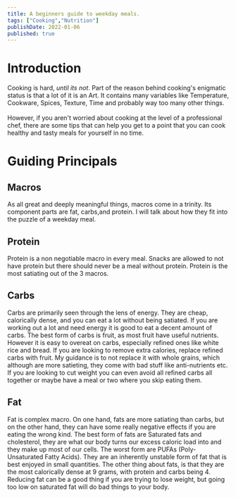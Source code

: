 ```yaml
---
title: A beginners guide to weekday meals.
tags: ["Cooking","Nutrition"]
publishDate: 2022-01-06
published: true 
---
```


# Introduction
Cooking is hard, *until its not*. Part of the reason behind cooking's enigmatic status is that a lot of it is an Art. It contains many variables like Temperature, Cookware, Spices, Texture, Time and probably way too many other things.  
<br>
However, if you aren't worried about cooking at the level of a professional chef, there are some tips that can help you get to a point that you can cook healthy and tasty meals for yourself in no time. 

# Guiding Principals

## Macros
As all great and deeply meaningful things, macros come in a trinity. Its component parts are fat, carbs,and protein. I will talk about how they fit into the puzzle of a weekday meal.

## Protein
Protein is a non negotiable macro in every meal. Snacks are allowed to not have protein but there should never be a meal without protein. Protein is the most satiating out of the 3 macros. 
## Carbs
Carbs are primarily seen through the lens of energy. They are cheap, calorically dense, and you can eat a lot without being satiated. If you are working out a lot and need energy it is good to eat a decent amount of carbs. The best form of carbs is fruit, as most fruit have useful nutrients. However it is easy to overeat on carbs, especially refined ones like white rice and bread. If you are looking to remove extra calories, replace refined carbs with fruit. My guidance is to not replace it with whole grains, which although are more satieting, they come with bad stuff like anti-nutrients etc. If you are looking to cut weight you can even avoid all refined carbs all together or maybe have a meal or two where you skip eating them.
## Fat
Fat is complex macro. On one hand, fats are more satiating than carbs, but on the other hand, they can have some really negative effects if you are eating the wrong kind. The best form of fats are Saturated fats and cholesterol, they are what our body turns our excess caloric load into and they make up most of our cells. The worst form are PUFAs (Poly-Unsaturated Fatty Acids). They are an inherently unstable form of fat that is best enjoyed in small quantities. The other thing about fats, is that they are the most calorically dense at 9 grams, with protein and carbs being 4. Reducing fat can be a good thing if you are trying to lose weight, but going too low on saturated fat will do bad things to your body. 


